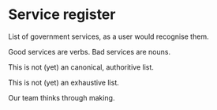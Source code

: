# Service register

List of government services, as a user would recognise them. 

Good services are verbs. Bad services are nouns. 

This is not (yet) an canonical, authoritive list. 

This is not (yet) an exhaustive list. 

Our team thinks through making.